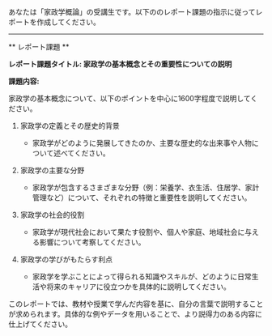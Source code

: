あなたは「家政学概論」の受講生です。以下ののレポート課題の指示に従ってレポートを作成してください。

---------------------------------------
** レポート課題 **

**レポート課題タイトル: 家政学の基本概念とその重要性についての説明**

**課題内容:**

家政学の基本概念について、以下のポイントを中心に1600字程度で説明してください。

1. 家政学の定義とその歴史的背景
   - 家政学がどのように発展してきたのか、主要な歴史的な出来事や人物について述べてください。

2. 家政学の主要な分野
   - 家政学が包含するさまざまな分野（例：栄養学、衣生活、住居学、家計管理など）について、それぞれの特徴と重要性を説明してください。

3. 家政学の社会的役割
   - 家政学が現代社会において果たす役割や、個人や家庭、地域社会に与える影響について考察してください。

4. 家政学の学びがもたらす利点
   - 家政学を学ぶことによって得られる知識やスキルが、どのように日常生活や将来のキャリアに役立つかを具体的に説明してください。

このレポートでは、教材や授業で学んだ内容を基に、自分の言葉で説明することが求められます。具体的な例やデータを用いることで、より説得力のある内容に仕上げてください。